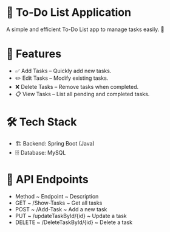 # 📌 To-Do List Application

A simple and efficient To-Do List app to manage tasks easily. 🚀

# 📖 Features
* ✅ Add Tasks – Quickly add new tasks.
* ✏️ Edit Tasks – Modify existing tasks.
* ❌ Delete Tasks – Remove tasks when completed.
* 📋 View Tasks – List all pending and completed tasks.

# 🛠️ Tech Stack
* 🏗️ Backend: Spring Boot (Java)
* 🗄️ Database: MySQL

# 📜 API Endpoints
* Method	     ~ Endpoint	                     ~ Description
* GET    	     ~ /Show-Tasks	                 ~ Get all tasks
* POST	       ~ /Add-Task                     ~ Add a new task
* PUT	         ~ /updateTaskById/{id}	         ~ Update a task
* DELETE	     ~ /DeleteTaskById/{id}	         ~ Delete a task
